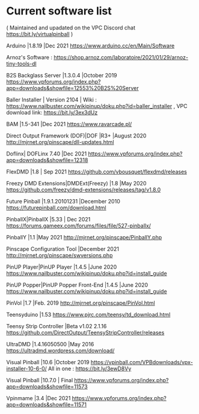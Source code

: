 # Current software list
( Maintained and upadated on the VPC Discord chat https://bit.ly/virtualpinball )

Arduino |1.8.19 |Dec 2021 https://www.arduino.cc/en/Main/Software 

Arnoz's Software : https://shop.arnoz.com/laboratoire/2021/01/29/arnoz-tiny-tools-dl

B2S Backglass Server |1.3.0.4 |October 2019 https://www.vpforums.org/index.php?app=downloads&showfile=12553%20B2S%20Server 

Baller Installer | Version 2104 | Wiki : https://www.nailbuster.com/wikipinup/doku.php?id=baller_installer  , VPC download link: https://bit.ly/3ex3dUz 

BAM |1.5-341 |Dec 2021 https://www.ravarcade.pl/ 

Direct Output Framework (DOF)|DOF |R3+ |August 2020 http://mjrnet.org/pinscape/dll-updates.html 

Doflinx| DOFLinx 7.40 |Dec 2021 https://www.vpforums.org/index.php?app=downloads&showfile=12318 

FlexDMD |1.8 | Sep 2021 https://github.com/vbousquet/flexdmd/releases 

Freezy DMD Extensions|DMDExt(Freezy) |1.8 |May 2020 https://github.com/freezy/dmd-extensions/releases/tag/v1.8.0 

Future Pinball |1.9.1.20101231 |December 2010 https://futurepinball.com/download.html 

PinballX|PinballX |5.33 | Dec 2021 https://forums.gameex.com/forums/files/file/527-pinballx/ 

PinballY |1.1 |May 2021 http://mjrnet.org/pinscape/PinballY.php 

Pinscape Configuration Tool |December 2021 http://mjrnet.org/pinscape/swversions.php

PinUP Player|PinUP Player |1.4.5 |June 2020 https://www.nailbuster.com/wikipinup/doku.php?id=install_guide 

PinUP Popper|PinUP Popper Front-End |1.4.5 |June 2020 https://www.nailbuster.com/wikipinup/doku.php?id=install_guide 

PinVol |1.7 |Feb. 2019 http://mjrnet.org/pinscape/PinVol.html 

Teensyduino |1.53  https://www.pjrc.com/teensy/td_download.html
 
Teensy Strip Controller |Beta v1.02 2.1.16  https://github.com/DirectOutput/TeensyStripController/releases
 
UltraDMD |1.4.16050500 |May 2016 https://ultradmd.wordpress.com/download/ 

Visual Pinball |10.6 |October 2019 https://vpinball.com/VPBdownloads/vpx-installer-10-6-0/  All in one : https://bit.ly/3ewD8Vy 
 
Visual Pinball |10.7.0 | Final https://www.vpforums.org/index.php?app=downloads&showfile=11573 

Vpinmame |3.4 |Dec 2021 https://www.vpforums.org/index.php?app=downloads&showfile=11571 

